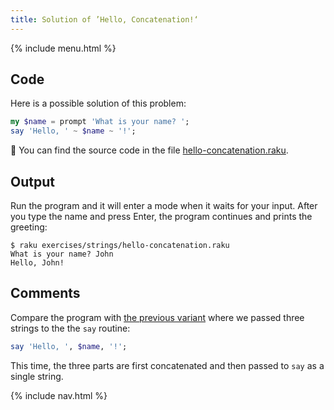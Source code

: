 ```yaml
---
title: Solution of ’Hello, Concatenation!‘
---
```


{% include menu.html %}

## Code

Here is a possible solution of this problem:

```raku
my $name = prompt 'What is your name? ';
say 'Hello, ' ~ $name ~ '!';
```

🦋 You can find the source code in the file [hello-concatenation.raku](https://github.com/ash/raku-course/blob/master/exercises/strings/hello-concatenation.raku).

## Output

Run the program and it will enter a mode when it waits for your input. After you type the name and press Enter, the program continues and prints the greeting:

    $ raku exercises/strings/hello-concatenation.raku
    What is your name? John
    Hello, John!

## Comments

Compare the program with [the previous variant](../../../../scalar-variables/exercises/greet-a-person/solution) where we passed three strings to the the `say` routine:

```raku
say 'Hello, ', $name, '!';
```

This time, the three parts are first concatenated and then passed to `say` as a single string.

{% include nav.html %}
